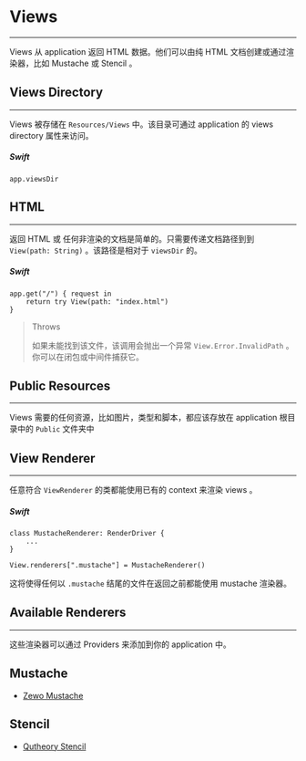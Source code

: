 # Views
---
Views 从 application 返回 HTML 数据。他们可以由纯 HTML 文档创建或通过渲染器，比如 Mustache 或 Stencil 。


## Views Directory 
---
Views 被存储在 ```Resources/Views``` 中。该目录可通过 application 的 views directory 属性来访问。

##### Swift
```
app.viewsDir
```

## HTML
---
返回 HTML 或 任何非渲染的文档是简单的。只需要传递文档路径到到 ```View(path: String)``` 。该路径是相对于 ```viewsDir``` 的。

##### Swift
```
app.get("/") { request in
    return try View(path: "index.html")
}
```

> Throws
> 
> 如果未能找到该文件，该调用会抛出一个异常 ```View.Error.InvalidPath``` 。你可以在闭包或中间件捕获它。

## Public Resources
--- 
Views 需要的任何资源，比如图片，类型和脚本，都应该存放在 application 根目录中的 ```Public``` 文件夹中

## View Renderer
---
任意符合 ```ViewRenderer``` 的类都能使用已有的 context 来渲染  views 。

##### Swift
```
class MustacheRenderer: RenderDriver {
    ...
}

View.renderers[".mustache"] = MustacheRenderer()
```

这将使得任何以 ```.mustache``` 结尾的文件在返回之前都能使用 mustache 渲染器。

## Available Renderers
---
这些渲染器可以通过 Providers 来添加到你的 application 中。

## Mustache
* [Zewo Mustache](https://github.com/qutheory/vapor-mustache)

## Stencil
* [Qutheory Stencil](https://github.com/qutheory/vapor-stencil)

